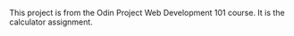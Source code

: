 This project is from the Odin Project Web Development 101 course.  It is the calculator assignment.  